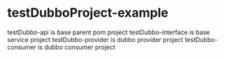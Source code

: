 # testDubboProject-example
testDubbo-api is base parent pom project
testDubbo-interface is base service project
testDubbo-provider is dubbo provider project
testDubbo-consumer is dubbo consumer project
